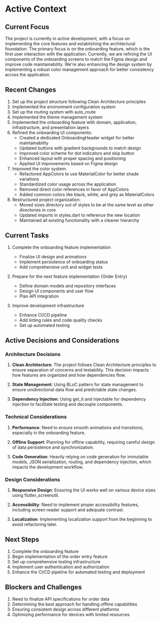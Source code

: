 # Active Context

## Current Focus
The project is currently in active development, with a focus on implementing the core features and establishing the architectural foundation. The primary focus is on the onboarding feature, which is the first user interaction with the application. Currently, we are refining the UI components of the onboarding screens to match the Figma design and improve code maintainability. We're also enhancing the design system by implementing a robust color management approach for better consistency across the application.

## Recent Changes
1. Set up the project structure following Clean Architecture principles
2. Implemented the environment configuration system
3. Set up the routing system with auto_route
4. Implemented the theme management system
5. Implemented the onboarding feature with domain, application, infrastructure, and presentation layers
6. Refined the onboarding UI components:
   - Created a dedicated OnboardingHeader widget for better maintainability
   - Updated buttons with gradient backgrounds to match design
   - Improved color scheme for dot indicators and skip button
   - Enhanced layout with proper spacing and positioning
   - Applied UI improvements based on Figma design
7. Improved the color system:
   - Refactored AppColors to use MaterialColor for better shade variations
   - Standardized color usage across the application
   - Removed direct color references in favor of AppColors
   - Added common colors like black, white, and grey as MaterialColors
8. Restructured project organization:
   - Moved sizes directory out of styles to be at the same level as other directories in core
   - Updated imports in styles.dart to reference the new location
   - Maintained all existing functionality with a cleaner hierarchy

## Current Tasks
1. Complete the onboarding feature implementation
   - Finalize UI design and animations
   - Implement persistence of onboarding status
   - Add comprehensive unit and widget tests
   
2. Prepare for the next feature implementation (Order Entry)
   - Define domain models and repository interfaces
   - Design UI components and user flow
   - Plan API integration

3. Improve development infrastructure
   - Enhance CI/CD pipeline
   - Add linting rules and code quality checks
   - Set up automated testing

## Active Decisions and Considerations

### Architecture Decisions
1. **Clean Architecture**: The project follows Clean Architecture principles to ensure separation of concerns and testability. This decision impacts how features are organized and how dependencies flow.

2. **State Management**: Using BLoC pattern for state management to ensure unidirectional data flow and predictable state changes.

3. **Dependency Injection**: Using get_it and injectable for dependency injection to facilitate testing and decouple components.

### Technical Considerations
1. **Performance**: Need to ensure smooth animations and transitions, especially in the onboarding feature.

2. **Offline Support**: Planning for offline capability, requiring careful design of data persistence and synchronization.

3. **Code Generation**: Heavily relying on code generation for immutable models, JSON serialization, routing, and dependency injection, which impacts the development workflow.

### Design Considerations
1. **Responsive Design**: Ensuring the UI works well on various device sizes using flutter_screenutil.

2. **Accessibility**: Need to implement proper accessibility features, including screen reader support and adequate contrast.

3. **Localization**: Implementing localization support from the beginning to avoid refactoring later.

## Next Steps
1. Complete the onboarding feature
2. Begin implementation of the order entry feature
3. Set up comprehensive testing infrastructure
4. Implement user authentication and authorization
5. Enhance the CI/CD pipeline for automated testing and deployment

## Blockers and Challenges
1. Need to finalize API specifications for order data
2. Determining the best approach for handling offline capabilities
3. Ensuring consistent design across different platforms
4. Optimizing performance for devices with limited resources 